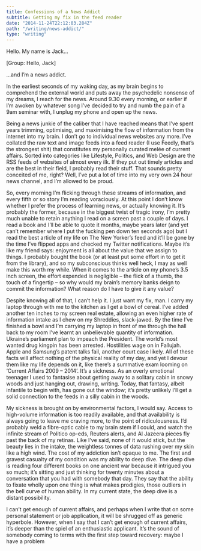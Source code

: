 ```yaml
---
title: Confessions of a News Addict
subtitle: Getting my fix in the feed reader
date: "2014-11-24T22:12:03.284Z"
path: "/writing/news-addict/"
type: "writing"
---
```


Hello. My name is Jack…

[Group: Hello, Jack]

…and I’m a news addict.

In the earliest seconds of my waking day, as my brain begins to comprehend the external world and puts away the psychedelic nonsense of my dreams, I reach for the news. Around 9.30 every morning, or earlier if I’m awoken by whatever song I’ve decided to try and numb the pain of a 9am seminar with, I unplug my phone and open up the news.

Being a news junkie of the caliber that I have reached means that I’ve spent years trimming, optimising, and maximising the flow of information from the internet into my brain. I don’t go to individual news websites any more. I’ve collated the raw text and image feeds into a feed reader (I use Feedly, that’s the strongest shit) that constitutes my personally curated melée of current affairs. Sorted into categories like Lifestyle, Politics, and Web Design are the RSS feeds of websites of almost every ilk. If they put out timely articles and are the best in their field, I probably read their stuff. That sounds pretty conceited of me, right? Well, I’ve put a lot of time into my very own 24 hour news channel, and I’m allowed to be proud.

So, every morning I’m flicking through these streams of information, and every fifth or so story I’m reading voraciously. At this point I don’t know whether I prefer the process of learning news, or actually knowing it. It’s probably the former, because in the biggest twist of tragic irony, I’m pretty much unable to retain anything I read on a screen past a couple of days. I read a book and I’ll be able to quote it months, maybe years later (and yet can’t remember where I put the fucking pen down ten seconds ago) but I read the best article of my life on The New Yorker’s feed and it’ll be gone by the time I’ve flipped apps and checked my Twitter notifications. Maybe it’s like my friend says: enjoyment is all about the value that we assign to things. I probably bought the book (or at least put some effort in to get it from the library), and so my subconscious thinks well heck, I may as well make this worth my while. When it comes to the article on my phone’s 3.5 inch screen, the effort expended is negligible – the flick of a thumb, the touch of a fingertip – so why would my brain’s memory banks deign to commit the information? What reason do I have to give it any value?

Despite knowing all of that, I can’t help it. I just want my fix, man. I carry my laptop through with me to the kitchen as I get a bowl of cereal. I’ve added another ten inches to my screen real estate, allowing an even higher rate of information intake as I chew on my Shreddies, slack-jawed. By the time I’ve finished a bowl and I’m carrying my laptop in front of me through the hall back to my room I’ve learnt an unbelievable quantity of information. Ukraine’s parliament plan to impeach the President. The world’s most wanted drug kingpin has been arrested. Hostilities wage on in Fallujah. Apple and Samsung’s patent talks fail, another court case likely. All of these facts will affect nothing of the physical reality of my day, and yet I devour them like my life depends on it, like there’s a summative exam looming on ‘Current Affairs 2009 – 2014’. It’s a sickness. As an overly emotional teenager I used to fantasise about getting away to a solitary cabin in snowy woods and just hanging out, drawing, writing. Today, that fantasy, albeit infantile to begin with, has gone out the window; it’s pretty unlikely I’ll get a solid connection to the feeds in a silly cabin in the woods.

My sickness is brought on by environmental factors, I would say. Access to high-volume information is too readily available, and that availability is always going to leave me craving more, to the point of ridiculousness. I’d probably weld a fibre-optic cable to my brain stem if I could, and watch the infinite stream of Politico op-eds, Reuters alerts, and Al Jazeera pieces fly past the back of my retinas. Like I’ve said, none of it would stick, but the beauty lies in the intake, the weightless tonnes of data rushing over my skin like a high wind. The cost of my addiction isn’t opaque to me. The first and gravest casualty of my condition was my ability to deep dive. The deep dive is reading four different books on one ancient war because it intrigued you so much; it’s sitting and just thinking for twenty minutes about a conversation that you had with somebody that day. They say that the ability to fixate wholly upon one thing is what makes prodigies, those outliers in the bell curve of human ability. In my current state, the deep dive is a distant possibility.

I can’t get enough of current affairs, and perhaps when I write that on some personal statement or job application, it will be shrugged off as generic hyperbole. However, when I say that I can’t get enough of current affairs, it’s deeper than the spiel of an enthusiastic applicant. It’s the sound of somebody coming to terms with the first step toward recovery: maybe I have a problem
